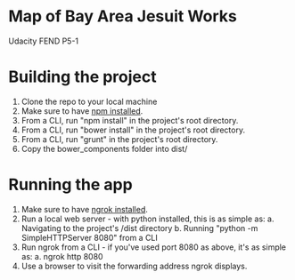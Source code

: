 # Map of Bay Area Jesuit Works
Udacity FEND P5-1

# Building the project
1. Clone the repo to your local machine
2. Make sure to have [npm installed](https://docs.npmjs.com/getting-started/installing-node).
3. From a CLI, run "npm install" in the project's root directory.
4. From a CLI, run "bower install" in the project's root directory.
6. From a CLI, run "grunt" in the project's root directory.
7. Copy the bower_components folder into dist/

# Running the app
1. Make sure to have [ngrok installed](https://ngrok.com/download).
2. Run a local web server - with python installed, this is as simple as:
   a. Navigating to the project's /dist directory
   b. Running "python -m SimpleHTTPServer 8080" from a CLI
3. Run ngrok from a CLI - if you've used port 8080 as above, it's as simple as:
   a. ngrok http 8080
4. Use a browser to visit the forwarding address ngrok displays.
